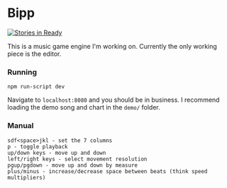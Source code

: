 # Bipp

[![Stories in Ready](https://badge.waffle.io/thomasboyt/loud-places.svg?label=ready&title=Ready)](http://waffle.io/thomasboyt/loud-places)

This is a music game engine I'm working on. Currently the only working piece is the editor.

### Running

```
npm run-script dev
```

Navigate to `localhost:8080` and you should be in business. I recommend loading the demo song and chart in the `demo/` folder.

### Manual

```
sdf<space>jkl - set the 7 columns
p - toggle playback
up/down keys - move up and down
left/right keys - select movement resolution
pgup/pgdown - move up and down by measure
plus/minus - increase/decrease space between beats (think speed multipliers)
```
